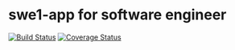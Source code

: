 # swe1-app for software engineer
[![Build Status](https://app.travis-ci.com/makendym/swe1-app.svg?branch=master)](https://app.travis-ci.com/makendym/swe1-app)
[![Coverage Status](https://coveralls.io/repos/github/makendym/swe1-app/badge.svg?branch=master)](https://coveralls.io/github/makendym/swe1-app?branch=master)
